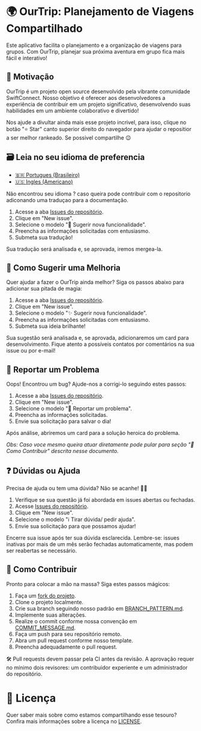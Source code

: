 # 🌍 OurTrip: Planejamento de Viagens Compartilhado

Este aplicativo facilita o planejamento e a organização de viagens para grupos. Com OurTrip, planejar sua próxima aventura em grupo fica mais fácil e interativo!

## 🌟 Motivação

OurTrip é um projeto open source desenvolvido pela vibrante comunidade SwiftConnect. Nosso objetivo é oferecer aos desenvolvedores a experiência de contribuir em um projeto significativo, desenvolvendo suas habilidades em um ambiente colaborativo e divertido!

Nos ajude a divultar ainda mais esse projeto incrivel, para isso, clique no botão "⭐️ Star" canto superior direito do navegador para ajudar o repositior a ser melhor rankeado. Se possivel compartilhe 😉

## 🗃️ Leia no seu idioma de preferencia

- [🇧🇷 Portugues (Brasileiro)](./Docs/README.md)
- [🇺🇸 Ingles (Americano)](./README.md)

Não encontrou seu idioma ? caso queira pode contribuir com o repositorio adiconando uma traduçao para a documentação.

1. Acesse a aba [Issues do repositório](https://github.com/PaoloProdossimoLopes/OurTrip/issues).
2. Clique em "New issue".
3. Selecione o modelo "💬 Sugerir nova funcionalidade".
4. Preencha as informações solicitadas com entusiasmo.
5. Submeta sua tradução!

Sua tradução será analisada e, se aprovada, iremos mergea-la.

## 🚀 Como Sugerir uma Melhoria

Quer ajudar a fazer o OurTrip ainda melhor? Siga os passos abaixo para adicionar sua pitada de magia:

1. Acesse a aba [Issues do repositório](https://github.com/PaoloProdossimoLopes/OurTrip/issues).
2. Clique em "New issue".
3. Selecione o modelo "✨ Sugerir nova funcionalidade".
4. Preencha as informações solicitadas com entusiasmo.
5. Submeta sua ideia brilhante!

Sua sugestão será analisada e, se aprovada, adicionaremos um card para desenvolvimento. Fique atento a possíveis contatos por comentários na sua issue ou por e-mail!

## 🐞 Reportar um Problema

Oops! Encontrou um bug? Ajude-nos a corrigi-lo seguindo estes passos:

1. Acesse a aba [Issues do repositório](https://github.com/PaoloProdossimoLopes/OurTrip/issues).
2. Clique em "New issue".
3. Selecione o modelo "🐛 Reportar um problema".
4. Preencha as informações solicitadas.
5. Envie sua solicitação para salvar o dia!

Após análise, abriremos um card para a solução heroica do problema.

_Obs: Caso voce mesmo queira atuar diretamente pode pular para seção "🤝 Como Contribuir" descrita nesse documento._

## ❓ Dúvidas ou Ajuda

Precisa de ajuda ou tem uma dúvida? Não se acanhe! 🙋‍♂️

1. Verifique se sua questão já foi abordada em issues abertas ou fechadas.
2. Acesse [Issues do repositório](https://github.com/PaoloProdossimoLopes/OurTrip/issues).
3. Clique em "New issue".
4. Selecione o modelo "ℹ️ Tirar dúvida/ pedir ajuda".
5. Envie sua solicitação para que possamos ajudar!

Encerre sua issue após ter sua dúvida esclarecida. Lembre-se: issues inativas por mais de um mês serão fechadas automaticamente, mas podem ser reabertas se necessário.

## 🤝 Como Contribuir

Pronto para colocar a mão na massa? Siga estes passos mágicos:

1. Faça um [fork do projeto](https://docs.github.com/pt/pull-requests/collaborating-with-pull-requests/working-with-forks/about-forks).
2. Clone o projeto localmente.
3. Crie sua branch seguindo nosso padrão em [BRANCH_PATTERN.md](./BRANCH_PATTERN.md).
4. Implemente suas alterações.
5. Realize o commit conforme nossa convenção em [COMMIT_MESSAGE.md](./COMMIT_MESSAGE.md).
6. Faça um push para seu repositório remoto.
7. Abra um pull request conforme nosso template.
8. Preencha adequadamente o pull request.

🛠 Pull requests devem passar pela CI antes da revisão. A aprovação requer no mínimo dois revisores: um contribuidor experiente e um administrador do repositório.

# 📜 Licença

Quer saber mais sobre como estamos compartilhando esse tesouro? Confira mais informações sobre a licença no [LICENSE](./../../LICENSE).
